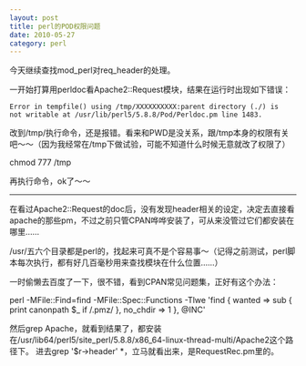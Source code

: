 ```yaml
---
layout: post
title: perl的POD权限问题
date: 2010-05-27
category: perl
---
```


今天继续查找mod_perl对req_header的处理。

一开始打算用perldoc看Apache2::Request模块，结果在运行时出现如下错误：

    Error in tempfile() using /tmp/XXXXXXXXXX:parent directory (./) is
    not writable at /usr/lib/perl5/5.8.8/Pod/Perldoc.pm line 1483.

改到/tmp/执行命令，还是报错。看来和PWD是没关系，跟/tmp本身的权限有关吧～～（因为我经常在/tmp下做试验，可能不知道什么时候无意就改了权限了）

chmod 777 /tmp

再执行命令，ok了～～

<hr />

在看过Apache2::Request的doc后，没有发现header相关的设定，决定去直接看apache的那些pm，不过之前只管CPAN哗哗安装了，可从来没管过它们都安装在哪里……

/usr/五六个目录都是perl的，找起来可真不是个容易事～（记得之前测试，perl脚本每次执行，都有好几百毫秒用来查找模块在什么位置……）

一时偷懒去百度了一下，很不错，看到CPAN常见问题集，正好有这个办法：

perl -MFile::Find=find -MFile::Spec::Functions -Tlwe 'find { wanted => sub { print canonpath $_ if /.pmz/ }, no_chdir => 1 }, @INC'

然后grep Apache，就看到结果了，都安装在/usr/lib64/perl5/site_perl/5.8.8/x86_64-linux-thread-multi/Apache2这个路径下。
进去grep '$r->header' *，立马就看出来，是RequestRec.pm里的。
